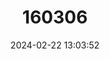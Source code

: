 ---
title: "160306"
category: "Bebearia phantasiella"
draft: false
date: 2024-02-22 13:03:52
languages:
  English: ["Fantasiella"]
---